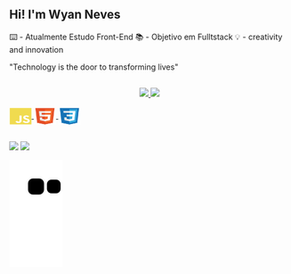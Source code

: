 ## Hi! I'm Wyan Neves

⌨️ - Atualmente Estudo Front-End
📚 - Objetivo em Fulltstack
💡 - creativity and innovation

"Technology is the door to transforming lives"

##
  
<div Align="center">
  <a href="https://github.com/WyanNeves">
  <img height="140em" src="https://github-readme-stats.vercel.app/api?username=WyanNeves&show_icons=false&theme=aura&include_all_commits=false&count_private=true"/>
  <img height="140em" src="https://github-readme-stats.vercel.app/api/top-langs/?username=WyanNeves&layout=compact&langs_count=7&aura"/>
</div>
  
<div style="display: inline_block"><br>
  <img align="center" alt="Wyan-Js" height="30" width="40" src="https://raw.githubusercontent.com/devicons/devicon/master/icons/javascript/javascript-plain.svg">
  <img align="center" alt="Wyan-HTML" height="30" width="40" src="https://raw.githubusercontent.com/devicons/devicon/master/icons/html5/html5-original.svg">
  <img align="center" alt="Wyan-CSS" height="30" width="40" src="https://raw.githubusercontent.com/devicons/devicon/master/icons/css3/css3-original.svg">
</div>
  
  ##
  
<div> 
  <a href="https://www.youtube.com/channel/UCzlU7lCappNRVDU9MD5LDdQ" target="_blank"><img src="https://img.shields.io/badge/YouTube-FF0000?style=for-the-badge&logo=youtube&logoColor=white" target="_blank"></a>
<a href="https://instagram.com/mimicwx/" target="_blank"><img src="https://img.shields.io/badge/-Instagram-%23E4405F?style=for-the-badge&logo=instagram&logoColor=white" target="_blank"></a>
  
![Snake animation](https://github.com/rafaballerini/rafaballerini/blob/output/github-contribution-grid-snake.svg)

</div>

